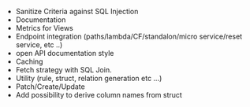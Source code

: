 * Sanitize Criteria against SQL Injection
* Documentation 
* Metrics for Views
* Endpoint integration (paths/lambda/CF/standalon/micro service/reset service, etc ..)
* open API documentation style
* Caching 
* Fetch strategy with SQL Join. 
* Utility (rule, struct, relation generation etc ...) 
* Patch/Create/Update
* Add possibility to derive column names from struct